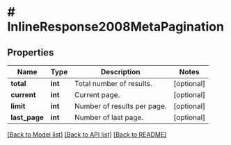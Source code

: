 # # InlineResponse2008MetaPagination

## Properties

Name | Type | Description | Notes
------------ | ------------- | ------------- | -------------
**total** | **int** | Total number of results. | [optional]
**current** | **int** | Current page. | [optional]
**limit** | **int** | Number of results per page. | [optional]
**last_page** | **int** | Number of last page. | [optional]

[[Back to Model list]](../../README.md#models) [[Back to API list]](../../README.md#endpoints) [[Back to README]](../../README.md)
